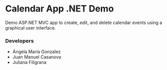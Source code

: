 # Calendar App .NET Demo

Demo ASP.NET MVC app to create, edit, and delete calendar events using a graphical user interface.

### Developers

- Ángela María Gonzalez
- Juan Manuel Casanova
- Juliana Filigrana 

